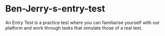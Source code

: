 # Ben-Jerry-s-entry-test
An Entry Test is a practice test where you can familiarise yourself with our platform and work through tasks that simulate those of a real test.
